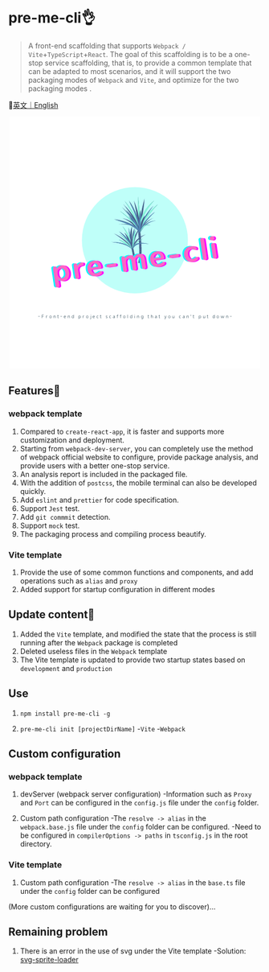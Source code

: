 # pre-me-cli👌

> A front-end scaffolding that supports `Webpack / Vite`+`TypeScript`+`React`. The goal of this scaffolding is to be a one-stop service scaffolding, that is, to provide a common template that can be adapted to most scenarios, and it will support the two packaging modes of `Webpack` and `Vite`, and optimize for the two packaging modes .

 📎[英文｜English](./README.md)

<div align="center">
  <img src="./images/logo.png">
</div>

## Features🎉

### webpack template

1. Compared to `create-react-app`, it is faster and supports more customization and deployment.
2. Starting from `webpack-dev-server`, you can completely use the method of webpack official website to configure, provide package analysis, and provide users with a better one-stop service.
3. An analysis report is included in the packaged file.
4. With the addition of `postcss`, the mobile terminal can also be developed quickly.
5. Add `eslint` and `prettier` for code specification.
6. Support `Jest` test.
7. Add `git commmit` detection.
8. Support `mock` test.
9. The packaging process and compiling process beautify.

### Vite template

1. Provide the use of some common functions and components, and add operations such as `alias` and `proxy`
2. Added support for startup configuration in different modes

## Update content👏

1. Added the `Vite` template, and modified the state that the process is still running after the `Webpack` package is completed
2. Deleted useless files in the `Webpack` template
3. The Vite template is updated to provide two startup states based on `development` and `production`

## Use

1. `npm install pre-me-cli -g`

2. `pre-me-cli init [projectDirName]`
   -`Vite`
   -`Webpack`

## Custom configuration

### webpack template

1. devServer (webpack server configuration)
   -Information such as `Proxy` and `Port` can be configured in the `config.js` file under the `config` folder.

2. Custom path configuration
   -The `resolve -> alias` in the `webpack.base.js` file under the `config` folder can be configured.
   -Need to be configured in `compilerOptions -> paths` in `tsconfig.js` in the root directory.

### Vite template

1. Custom path configuration
   -The `resolve -> alias` in the `base.ts` file under the `config` folder can be configured

(More custom configurations are waiting for you to discover)...
## Remaining problem

1. There is an error in the use of svg under the Vite template
   -Solution: [svg-sprite-loader](https://github.com/JetBrains/svg-sprite-loader/issues/434)